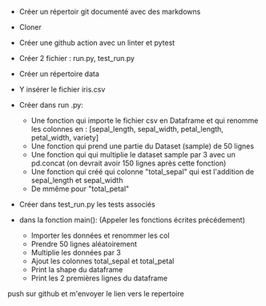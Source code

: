 * Créer un répertoir git documenté avec des markdowns
* Cloner
* Créer une github action avec un linter et pytest
* Créer 2 fichier : run.py, test_run.py
* Créer un répertoire data
* Y insérer le fichier iris.csv
* Créer dans run .py:
    * Une fonction qui importe le fichier csv en Dataframe et qui renomme les colonnes en : [sepal_length, sepal_width,	petal_length, petal_width, variety]
    * Une fonction qui prend une partie du Dataset (sample) de 50 lignes
    * Une fonction qui qui multiplie le dataset sample par 3 avec un pd.concat (on devrait avoir 150 lignes après cette fonction)
    * Une fonction qui créé qui colonne "total_sepal" qui est l'addition de sepal_length et sepal_width
    * De mmême pour "total_petal"

* Créer dans test_run.py les tests associés

* dans la fonction main():
(Appeler les fonctions écrites précédement)
    * Importer les données et renommer les col
    * Prendre 50 lignes aléatoirement
    * Multiplie les données par 3
    * Ajout les colonnes total_sepal et total_petal
    * Print la shape du dataframe
    * Print les 2 premières lignes du dataframe

push sur github et m'envoyer le lien vers le repertoire